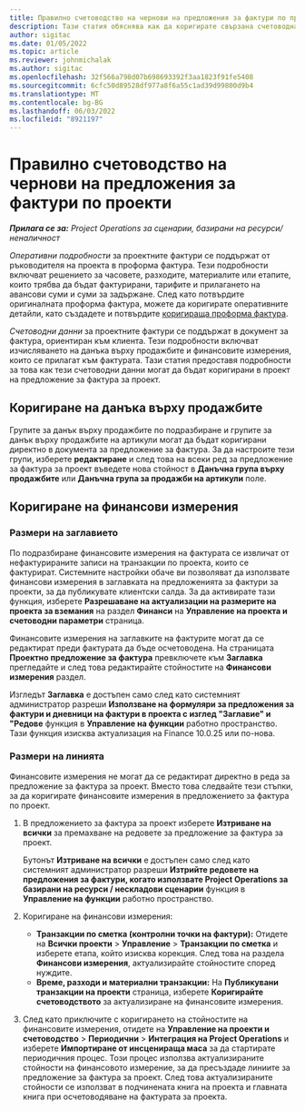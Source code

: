 ```yaml
---
title: Правилно счетоводство на чернови на предложения за фактури по проекти
description: Тази статия обяснява как да коригирате свързана счетоводна информация в проект за предложение за фактура.
author: sigitac
ms.date: 01/05/2022
ms.topic: article
ms.reviewer: johnmichalak
ms.author: sigitac
ms.openlocfilehash: 32f566a798d07b698693392f3aa1823f91fe5408
ms.sourcegitcommit: 6cfc50d89528df977a8f6a55c1ad39d99800d9b4
ms.translationtype: MT
ms.contentlocale: bg-BG
ms.lasthandoff: 06/03/2022
ms.locfileid: "8921197"
---
```

# <a name="correct-the-accounting-on-draft-project-invoice-proposals"></a>Правилно счетоводство на чернови на предложения за фактури по проекти

_**Прилага се за:** Project Operations за сценарии, базирани на ресурси/неналичност_

*Оперативни подробности* за проектните фактури се поддържат от ръководителя на проекта в проформа фактура. Тези подробности включват решението за часовете, разходите, материалите или етапите, които трябва да бъдат фактурирани, тарифите и прилагането на авансови суми и суми за задържане. След като потвърдите оригиналната проформа фактура, можете да коригирате оперативните детайли, като създадете и потвърдите [коригираща проформа фактура](../proforma-invoicing/corrective-invoices.md).

*Счетоводни данни* за проектните фактури се поддържат в документ за фактура, ориентиран към клиента. Тези подробности включват изчисляването на данъка върху продажбите и финансовите измерения, които се прилагат към фактурата. Тази статия предоставя подробности за това как тези счетоводни данни могат да бъдат коригирани в проект на предложение за фактура за проект.

## <a name="adjust-sales-tax"></a>Коригиране на данъка върху продажбите

Групите за данък върху продажбите по подразбиране и групите за данък върху продажбите на артикули могат да бъдат коригирани директно в документа за предложение за фактура. За да настроите тези групи, изберете **редактиране** и след това на всеки ред за предложение за фактура за проект въведете нова стойност в **Данъчна група върху продажбите** или **Данъчна група за продажби на артикули** поле.

## <a name="adjust-financial-dimensions"></a>Коригиране на финансови измерения

### <a name="header-dimensions"></a>Размери на заглавието

По подразбиране финансовите измерения на фактурата се извличат от нефактурираните записи на транзакции по проекта, които се фактурират. Системните настройки обаче ви позволяват да използвате финансови измерения в заглавката на предложенията за фактури за проекти, за да публикувате клиентски салда. За да активирате тази функция, изберете **Разрешаване на актуализации на размерите на проекта за вземания** на раздел **Финанси** на **Управление на проекта и счетоводни параметри** страница.

Финансовите измерения на заглавките на фактурите могат да се редактират преди фактурата да бъде осчетоводена. На страницата **Проектно предложение за фактура** превключете към **Заглавка** прегледайте и след това редактирайте стойностите на **Финансови измерения** раздел.

Изгледът **Заглавка** е достъпен само след като системният администратор разреши **Използване на формуляри за предложения за фактури и дневници на фактури в проекта с изглед "Заглавие" и "Редове** функция в **Управление на функции** работно пространство. Тази функция изисква актуализация на Finance 10.0.25 или по-нова.

### <a name="line-dimensions"></a>Размери на линията

Финансовите измерения не могат да се редактират директно в реда за предложение за фактура за проект. Вместо това следвайте тези стъпки, за да коригирате финансовите измерения в предложението за фактура по проект.

1. В предложението за фактура за проект изберете **Изтриване на всички** за премахване на редовете за предложение за фактура за проект.

    Бутонът **Изтриване на всички** е достъпен само след като системният администратор разреши **Изтрийте редовете на предложения за фактури, когато използвате Project Operations за базирани на ресурси / нескладови сценарии** функция в **Управление на функции** работно пространство.

2. Коригиране на финансови измерения:

    - **Транзакции по сметка (контролни точки на фактури):** Отидете на **Всички проекти** \> **Управление** \> **Транзакции по сметка** и изберете етапа, който изисква корекция. След това на раздела **Финансови измерения**, актуализирайте стойностите според нуждите.
    - **Време, разходи и материални транзакции:** На **Публикувани транзакции на проекти** страница, изберете **Коригирайте счетоводството** за актуализиране на финансовите измерения.

3. След като приключите с коригирането на стойностите на финансовите измерения, отидете на **Управление на проекти и счетоводство** \> **Периодични** \> **Интеграция на Project Operations** и изберете **Импортиране от инсценираща маса** за да стартирате периодичния процес. Този процес използва актуализираните стойности на финансовото измерение, за да пресъздаде линиите за предложение за фактура за проект. След това актуализираните стойности се използват в подчинената книга на проекта и главната книга при осчетоводяване на фактурата за проекта.

